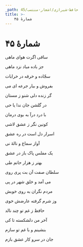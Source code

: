 ```yaml
---
_path: حافظ-شیرازی/اشعار-منتسب/45
title: >-
    شمارهٔ ۴۵
---
```

# شمارهٔ ۴۵

<div class="b" id="bn1"><div class="m1"><p>ساقی اگرت هوای ماهی</p></div>
<div class="m2"><p>جز باده مباد نزد ماهی</p></div></div>
<div class="b" id="bn2"><div class="m1"><p>سجّاده و خرقه در خرابات</p></div>
<div class="m2"><p>بفروش و بیار جرعه ای می</p></div></div>
<div class="b" id="bn3"><div class="m1"><p>گر زنده دلی شنو ز مستان</p></div>
<div class="m2"><p>در گلشن جان ندا یا حی</p></div></div>
<div class="b" id="bn4"><div class="m1"><p>با درد درآ به بوی درمان</p></div>
<div class="m2"><p>کونین نگر ز عشق لاشی</p></div></div>
<div class="b" id="bn5"><div class="m1"><p>اسرار دل است در ره عشق</p></div>
<div class="m2"><p>آواز سماع و نالهٔ نی</p></div></div>
<div class="b" id="bn6"><div class="m1"><p>یک مفلس پاک باز در عشق</p></div>
<div class="m2"><p>بهتر ز هزار حاتم طی</p></div></div>
<div class="b" id="bn7"><div class="m1"><p>سلطان صفت آن بت پری روی</p></div>
<div class="m2"><p>می آمد و خلق شهر در پی</p></div></div>
<div class="b" id="bn8"><div class="m1"><p>مردم نگران به روی خوبش</p></div>
<div class="m2"><p>وز شرم گرفته عارضش خوی</p></div></div>
<div class="b" id="bn9"><div class="m1"><p>حافظ ز غم تو چند نالد</p></div>
<div class="m2"><p>آخر من دلشکسته تا کی</p></div></div>
<div class="b2" id="bn10"><p>بنشینم و با غم تو سازم</p>
<p>جان در سرو کار عشق بازم</p></div>
